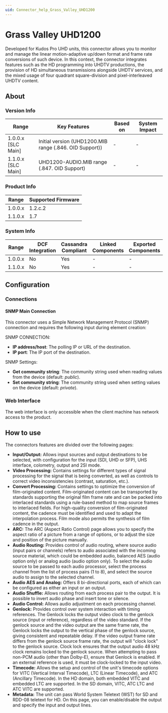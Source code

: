 ```yaml
---
uid: Connector_help_Grass_Valley_UHD1200
---
```


# Grass Valley UHD1200

Developed for Kudos Pro UHD units, this connector allows you to monitor and manage the linear motion-adaptive up/down format and frame rate conversions of such device. In this context, the connector integrates features such as the HD programming into UHDTV productions, the provision of HD simultaneous transmissions alongside UHDTV services, and the mixed usage of four quadrant square-division and pixel-interleaved UHDTV content.

## About

### Version Info

| Range                | Key Features                                             | Based on     | System Impact     |
|----------------------|----------------------------------------------------------|--------------|-------------------|
| 1.0.0.x [SLC Main]   | Initial version (UHD1200.MIB range (.846. OID Support))  | -            | -                 |
| 1.1.0.x [SLC Main]   | UHD1200-AUDIO.MIB range (.847. OID Support)              | -            | -                 |

### Product Info

| Range     | Supported Firmware     |
|-----------|------------------------|
| 1.0.0.x   | 1.2.c.2                |
| 1.1.0.x   | 1.7                    |

### System Info

| Range     | DCF Integration     | Cassandra Compliant     | Linked Components     | Exported Components     |
|-----------|---------------------|-------------------------|-----------------------|-------------------------|
| 1.0.0.x   | No                  | Yes                     | -                     | -                       |
| 1.1.0.x   | No                  | Yes                     | -                     | -                       |

## Configuration

### Connections

#### SNMP Main Connection

This connector uses a Simple Network Management Protocol (SNMP) connection and requires the following input during element creation:

SNMP CONNECTION:

- **IP address/host**: The polling IP or URL of the destination.
- **IP port**: The IP port of the destination.

SNMP Settings:

- **Get community string**: The community string used when reading values from the device (default: *public*).
- **Set community string**: The community string used when setting values on the device (default: *private*).

### Web Interface

The web interface is only accessible when the client machine has network access to the product.

## How to use

The connectors features are divided over the following pages:

- **Input/Output:** Allows input sources and output destinations to be selected, with configuration for the input (SDI, UHD or SFP), UHS interface, colometry, output and 2SI mode.
- **Video Processing:** Contains settings for different types of signal processing for the signal that is being converted, as well as controls to correct video inconsistencies (contrast, saturation, etc.).
- **Convert Processing:** Contains settings to optimize the conversion of film-originated content. Film-originated content can be transported by standards supporting the original film frame rate and can be packed into interlaced standards using a rule-based method to map source frames to interlaced fields. For high-quality conversion of film-originated content, the cadence must be identified and used to adapt the interpolation process. Film mode also permits the synthesis of film cadence in the output.
- **ARC:** The ARC (Aspect Ratio Control) page allows you to specify the aspect ratio of a picture from a range of options, or to adjust the size and position of the picture manually.
- **Audio Routing:** Provides control of audio routing, where source audio (input pairs or channels) refers to audio associated with the incoming source material, which could be embedded audio, balanced AES (audio option only) or analog audio (audio option only). To select the audio source to be passed to each audio processor, select the process channel from the list of process pairs (1 to 8), and select the source audio to assign to the selected channel.
- **Audio AES and Analog:** Offers 8 bi-directional ports, each of which can be configured as either an input or an output.
- **Audio Shuffle:** Allows routing from each process pair to the output. It is possible to invert audio phase and insert tone or silence.
- **Audio Control:** Allows audio adjustment on each processing channel.
- **Genlock:** Provides control over system interaction with timing references. The Genlock locks the output video clock to the genlock source (input or reference), regardless of the video standard. If the genlock source and the video output are the same frame rate, the Genlock locks the output to the vertical phase of the genlock source, giving consistent and repeatable delay. If the video output frame rate differs from the genlock source frame rate, the output will "clock lock" to the genlock source. Clock lock ensures that the output audio 48 kHz clock remains locked to the genlock source. When attempting to pass non-PCM audio (other than Dolby-E), ensure that Genlock is enabled. If an external reference is used, it must be clock-locked to the input video.
- **Timecode:** Allows the setup and control of the unit's timecode options for VITC (Vertical Interval Timecode), LTC (Linear Timecode), and ATC (Ancillary Timecode). In the HD domain, both embedded VITC and embedded LTC are supported. In the SD domain, VITC, ATC LTC and ATC VITC are supported.
- **Metadata:** The unit can pass World System Teletext (WST) for SD and RDD-08 teletext for HD. On this page, you can enable/disable the output and specify the input and output lines.

